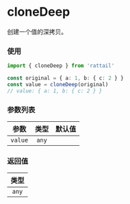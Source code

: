 # cloneDeep

创建一个值的深拷贝。

### 使用

```ts
import { cloneDeep } from 'rattail'

const original = { a: 1, b: { c: 2 } }
const value = cloneDeep(original)
// value: { a: 1, b: { c: 2 } }
```

### 参数列表

| 参数    | 类型  | 默认值 |
| ------- | :---: | -----: |
| `value` | `any` |        |

### 返回值

| 类型  |
| :---: |
| `any` |

